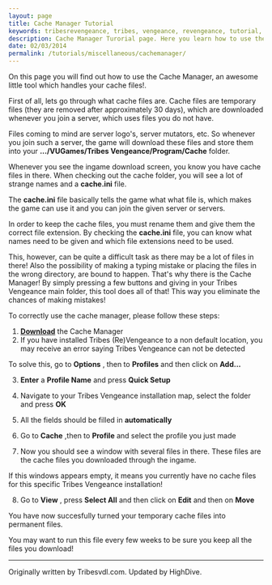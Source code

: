 ```yaml
---
layout: page
title: Cache Manager Tutorial
keywords: tribesrevengeance, tribes, vengeance, revengeance, tutorial, guide, cache, manager, installation, instruction, file, move, rename, manual, file, permanent
description: Cache Manager Turorial page. Here you learn how to use the Cache Manager.
date: 02/03/2014
permalink: /tutorials/miscellaneous/cachemanager/
---
```


On this page you will find out how to use the Cache Manager, an awesome little tool which handles your cache files!.

  

First of all, lets go through what cache files are. Cache files are temporary files (they are removed after approximately 30 days), which are downloaded whenever you join a server, which uses files you do not have.

  

Files coming to mind are server logo's, server mutators, etc. So whenever you join such a server, the game will download these files and store them into your **.../VUGames/Tribes Vengeance/Program/Cache** folder.

  

Whenever you see the ingame download screen, you know you have cache files in there. When checking out the cache folder, you will see a lot of strange names and a **cache.ini** file.

  

The **cache.ini** file basically tells the game what what file is, which makes the game can use it and you can join the given server or servers.

  

In order to keep the cache files, you must rename them and give them the correct file extension. By checking the **cache.ini** file, you can know what names need to be given and which file extensions need to be used.

  

This, however, can be quite a difficult task as there may be a lot of files in there! Also the possibility of making a typing mistake or placing the files in the wrong directory, are bound to happen. That's why there is the Cache Manager! By simply pressing a few buttons and giving in your Tribes Vengeance main folder, this tool does all of that! This way you eliminate the chances of making mistakes!

  

To correctly use the cache manager, please follow these steps:

1. **[Download](/downloads/miscellaneous/TVCacheManager.zip)** the Cache Manager
2. If you have installed Tribes (Re)Vengeance to a non default location, you may receive an error saying Tribes Vengeance can not be detected

To solve this, go to **Options** , then to **Profiles** and then click on **Add...**

3. **Enter** a **Profile Name** and press **Quick Setup**
4. Navigate to your Tribes Vengeance installation map, select the folder and press **OK**
5. All the fields should be filled in **automatically**
6. Go to **Cache** ,then to **Profile** and select the profile you just made

7. Now you should see a window with several files in there. These files are the cache files you downloaded through the ingame.

If this windows appears empty, it means you currently have no cache files for this specific Tribes Vengeance installation!

8. Go to **View** , press **Select All** and then click on **Edit** and then on **Move**
  

You have now succesfully turned your temporary cache files into permanent files.

  

You may want to run this file every few weeks to be sure you keep all the files you download!

  

* * *
  

Originally written by Tribesvdl.com. Updated by HighDive.
